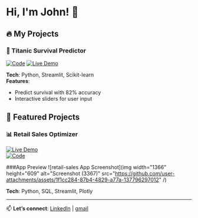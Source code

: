 # Hi, I'm John! 👋  

## 🔥 My Projects  

### 🚢 Titanic Survival Predictor  
[![Code](https://img.shields.io/badge/View_Code-GitHub-black)](https://github.com/johnshiferaw/titanic-survival-app) 
[![Live Demo](https://img.shields.io/badge/Try_Live-Streamlit-FF4B4B)](https://johnshiferaw-titanic-survival-app.streamlit.app/)  

**Tech**: Python, Streamlit, Scikit-learn  
**Features**:  
- Predict survival with 82% accuracy  
- Interactive sliders for user input  








## 🚀 Featured Projects  
### 📊 Retail Sales Optimizer  
[![Live Demo](https://img.shields.io/badge/TRY_IT-LIVE-FF4B4B)](https://johnshiferaw-retail-sales.streamlit.app/)  
[![Code](https://img.shields.io/badge/VIEW_CODE-GitHub-black)](https://github.com/johnshiferaw/retail-sales)  

###App Preview
![retail-sales App Screenshot](img width="1366" height="609" alt="Screenshot (3367)" src="https://github.com/user-attachments/assets/1f1cc284-87b4-4829-a77a-137796297012" /)


**Tech**: Python, SQL, Streamlit, Plotly  




---

📫 **Let’s connect**: [LinkedIn](https://www.linkedin.com/in/yohannes-shiferaw-107231360) | [gmail](mailto:yohannesshiferawameha@gmail.com)
